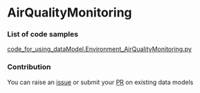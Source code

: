 # AirQualityMonitoring

### List of code samples 

<!-- 50-List of code -->

<!-- [code entry](link) -->
[code_for_using_dataModel.Environment_AirQualityMonitoring.py](https://github.com/smart-data-models/dataModel.Environment/blob/master/AirQualityMonitoring/code/code_for_using_dataModel.Environment_AirQualityMonitoring.py)


<!-- /50-List of code -->

### Contribution
You can raise an [issue](https://github.com/smart-data-models/dataModel.Environment/issues) or submit your [PR](https://github.com/smart-data-models/dataModel.Environment/pulls) on existing data models
